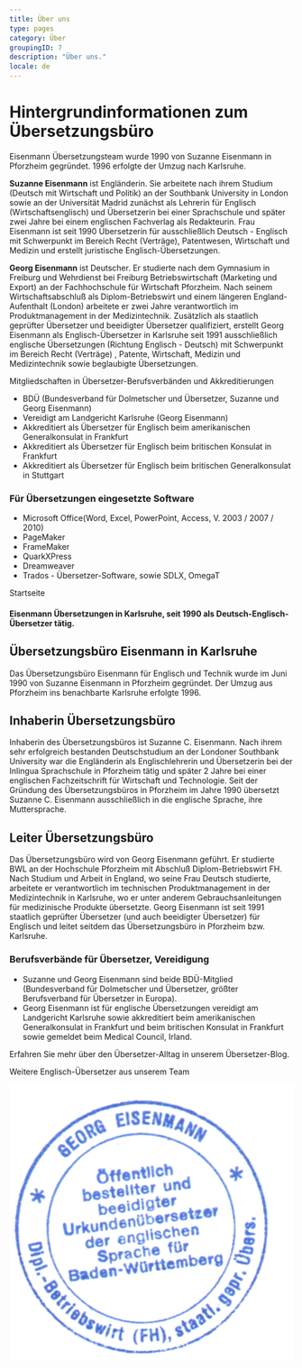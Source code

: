 ```yaml
---
title: Über uns
type: pages
category: Über
groupingID: 7
description: "Über uns."
locale: de
---
```


# Hintergrundinformationen zum Übersetzungsbüro
Eisenmann Übersetzungsteam wurde 1990 von Suzanne Eisenmann in Pforzheim gegründet. 1996 erfolgte der Umzug nach Karlsruhe.

**Suzanne Eisenmann** ist Engländerin. Sie arbeitete nach ihrem Studium (Deutsch mit Wirtschaft und Politik) an der Southbank University in London sowie an der Universität Madrid  zunächst als Lehrerin für Englisch (Wirtschaftsenglisch) und Übersetzerin bei einer Sprachschule und später zwei Jahre bei einem englischen Fachverlag als Redakteurin. Frau Eisenmann ist seit 1990 Übersetzerin für ausschließlich Deutsch - Englisch mit Schwerpunkt im Bereich Recht (Verträge), Patentwesen, Wirtschaft und Medizin und erstellt juristische Englisch-Übersetzungen.

**Georg Eisenmann** ist Deutscher. Er studierte nach dem Gymnasium in Freiburg und Wehrdienst bei Freiburg Betriebswirtschaft (Marketing und Export) an der Fachhochschule für Wirtschaft Pforzheim. Nach seinem Wirtschaftsabschluß als Diplom-Betriebswirt und einem längeren England-Aufenthalt (London) arbeitete er zwei Jahre verantwortlich im Produktmanagement in der Medizintechnik. Zusätzlich als staatlich geprüfter Übersetzer und beeidigter Übersetzer qualifiziert, erstellt Georg Eisenmann als Englisch-Übersetzer in Karlsruhe seit 1991 ausschließlich englische Übersetzungen (Richtung Englisch - Deutsch) mit Schwerpunkt im Bereich Recht (Verträge) , Patente, Wirtschaft, Medizin und Medizintechnik sowie beglaubigte Übersetzungen.

Mitgliedschaften in Übersetzer-Berufsverbänden und Akkreditierungen
- BDÜ  (Bundesverband für Dolmetscher und Übersetzer, Suzanne und Georg Eisenmann)
- Vereidigt am Landgericht Karlsruhe (Georg Eisenmann)
- Akkreditiert als Übersetzer für Englisch beim amerikanischen Generalkonsulat in Frankfurt
- Akkreditiert als Übersetzer für Englisch beim britischen Konsulat in Frankfurt
- Akkreditiert als Übersetzer für Englisch beim britischen Generalkonsulat in Stuttgart

### Für Übersetzungen eingesetzte Software
- Microsoft Office(Word, Excel, PowerPoint, Access, V. 2003 / 2007 / 2010)
- PageMaker
- FrameMaker
- QuarkXPress
- Dreamweaver
- Trados - Übersetzer-Software, sowie SDLX, OmegaT

Startseite

#### Eisenmann Übersetzungen in Karlsruhe, seit 1990 als Deutsch-Englisch-Übersetzer tätig.

## Übersetzungsbüro Eisenmann in Karlsruhe
Das Übersetzungsbüro Eisenmann für Englisch und Technik wurde im Juni 1990 von Suzanne Eisenmann in Pforzheim gegründet. Der Umzug aus Pforzheim ins benachbarte Karlsruhe erfolgte 1996.

## Inhaberin Übersetzungsbüro
Inhaberin des Übersetzungsbüros ist Suzanne C. Eisenmann. Nach ihrem sehr erfolgreich bestanden Deutschstudium an der Londoner Southbank University war die Engländerin als Englischlehrerin und Übersetzerin bei der Inlingua Sprachschule in Pforzheim tätig und später 2 Jahre bei einer englischen  Fachzeitschrift für Wirtschaft und Technologie. Seit der Gründung des Übersetzungsbüros in Pforzheim im Jahre 1990 übersetzt Suzanne C. Eisenmann ausschließlich in die englische Sprache, ihre Muttersprache.

## Leiter Übersetzungsbüro
Das Übersetzungsbüro wird von Georg Eisenmann geführt. Er studierte BWL an der Hochschule Pforzheim mit Abschluß Diplom-Betriebswirt FH. Nach Studium und Arbeit in England, wo seine Frau Deutsch studierte, arbeitete er verantwortlich im technischen Produktmanagement in der Medizintechnik in Karlsruhe, wo er unter anderem Gebrauchsanleitungen für medizinische Produkte übersetzte. Georg Eisenmann ist seit 1991 staatlich geprüfter Übersetzer (und auch beeidigter Übersetzer) für Englisch und leitet seitdem das Übersetzungsbüro in Pforzheim bzw. Karlsruhe.

### Berufsverbände für Übersetzer, Vereidigung
- Suzanne und Georg Eisenmann sind beide BDÜ-Mitglied (Bundesverband für Dolmetscher und Übersetzer, größter Berufsverband für Übersetzer in Europa).
- Georg Eisenmann ist für englische Übersetzungen vereidigt am Landgericht Karlsruhe sowie akkreditiert beim amerikanischen Generalkonsulat in Frankfurt und beim britischen Konsulat in Frankfurt sowie gemeldet beim Medical Council, Irland.

Erfahren Sie mehr über den Übersetzer-Alltag in unserem Übersetzer-Blog.

Weitere Englisch-Übersetzer aus unserem Team

![George Eisenmann Certification](./georg-cert.png)